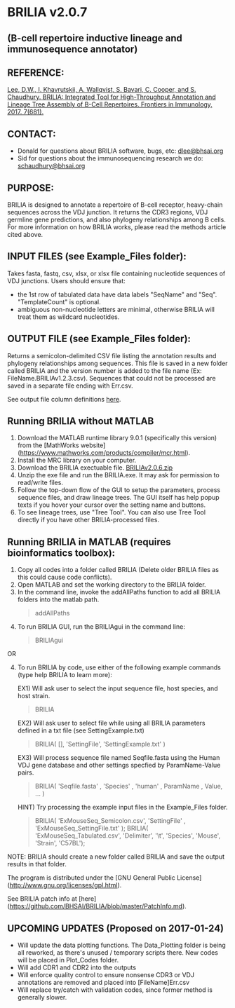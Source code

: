 # BRILIA  v2.0.7
## (B-cell repertoire inductive lineage and immunosequence annotator)

## REFERENCE:
[Lee, D.W., I. Khavrutskii, A. Wallqvist, S. Bavari, C. Cooper, and S. Chaudhury. BRILIA: Integrated Tool for High-Throughput Annotation and Lineage Tree Assembly of B-Cell Repertoires. Frontiers in Immunology, 2017. 7(681).](http://journal.frontiersin.org/article/10.3389/fimmu.2016.00681/full)

## CONTACT:
  *  Donald for questions about BRILIA software, bugs, etc: dlee@bhsai.org  
  *  Sid for questions about the immunosequencing research we do: schaudhury@bhsai.org

## PURPOSE:

BRILIA is designed to annotate a repertoire of B-cell receptor, heavy-chain sequences across the VDJ junction. It returns the CDR3 regions, VDJ germline gene predictions, and also phylogeny relationships among B cells. For more information on how BRILIA works, please read the methods article cited above.
  
## INPUT FILES (see Example_Files folder): 

Takes fasta, fastq, csv, xlsx, or xlsx file containing nucleotide sequences of VDJ junctions. Users should ensure that:
  *  the 1st row of tabulated data have data labels "SeqName" and "Seq". "TemplateCount" is optional.
  *  ambiguous non-nucleotide letters are minimal, otherwise BRILIA will treat them as wildcard nucleotides.

## OUTPUT FILE (see Example_Files folder): 

Returns a semicolon-delimited CSV file listing the annotation results and phylogeny relationships among sequences. This file is saved in a new folder called BRILIA and the version number is added to the file name (Ex: FileName.BRILIAv1.2.3.csv). Sequences that could not be processed are saved in a separate file ending with Err.csv.   

See output file column definitions [here](https://github.com/BHSAI/BRILIA/blob/master/Support_Files/DataHeaderInfo.csv).

## Running BRILIA without MATLAB
1. Download the MATLAB runtime library 9.0.1 (specifically this version) from the [MathWorks website] (https://www.mathworks.com/products/compiler/mcr.html).
2. Install the MRC library on your computer.
3. Download the BRILIA exectuable file. [BRILIAv2.0.6.zip](https://github.com/BHSAI/BRILIA/files/762174/BRILIAv2.0.6.zip)
4. Unzip the exe file and run the BRILIA.exe. It may ask for permission to read/write files.
5. Follow the top-down flow of the GUI to setup the parameters, process sequence files, and draw lineage trees. The GUI itself has help popup texts if you hover your cursor over the setting name and buttons.
6. To see lineage trees, use "Tree Tool". You can also use Tree Tool directly if you have other BRILIA-processed files.

## Running BRILIA in MATLAB (requires bioinformatics toolbox):

1. Copy all codes into a folder called BRILIA (Delete older BRILIA files as this could cause code conflicts).
2. Open MATLAB and set the working directory to the BRILIA folder.
3. In the command line, invoke the addAllPaths function to add all BRILIA folders into the matlab path.  
   > addAllPaths
4. To run BRILIA GUI, run the BRILIAgui in the command line:
   > BRILIAgui

OR

4. To run BRILIA by code, use either of the following example commands (type help BRILIA to learn more):

   EX1) Will ask user to select the input sequence file, host species, and host strain.
   > BRILIA  
   
   EX2) Will ask user to select file while using all BRILIA parameters defined in a txt file (see SettingExample.txt)
   > BRILIA( [], 'SettingFile', 'SettingExample.txt' )    

   EX3) Will process sequence file named Seqfile.fasta using the Human VDJ gene database and other settings specfied by ParamName-Value pairs.
   > BRILIA( 'Seqfile.fasta' , 'Species' , 'human' , ParamName , Value, ... )  

   HINT) Try processing the example input files in the Example_Files folder.
   > BRILIA( 'ExMouseSeq_Semicolon.csv', 'SettingFile' , 'ExMouseSeq_SettingFile.txt' );
   > BRILIA( 'ExMouseSeq_Tabulated.csv', 'Delimiter', '\t', 'Species', 'Mouse', 'Strain', 'C57BL');

NOTE: BRILIA should create a new folder called BRILIA and save the output results in that folder.

The program is distributed under the [GNU General Public License] (http://www.gnu.org/licenses/gpl.html).  

See BRILIA patch info at [here] (https://github.com/BHSAI/BRILIA/blob/master/PatchInfo.md).  

## UPCOMING UPDATES (Proposed on 2017-01-24)
  *  Will update the data plotting functions. The Data_Plotting folder is being all reworked, as there's unused / temporary scripts there. New codes will be placed in Plot_Codes folder.
  *  Will add CDR1 and CDR2 into the outputs
  *  Will enforce quality control to ensure nonsense CDR3 or VDJ annotations are removed and placed into [FileName]Err.csv
  *  Will replace try/catch with validation codes, since former method is generally slower.
